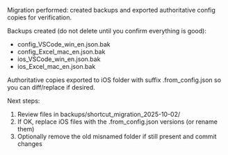 Migration performed: created backups and exported authoritative config copies for verification.

Backups created (do not delete until you confirm everything is good):
- config_VSCode_win_en.json.bak
- config_Excel_mac_en.json.bak
- ios_VSCode_win_en.json.bak
- ios_Excel_mac_en.json.bak

Authoritative copies exported to iOS folder with suffix .from_config.json so you can diff/replace if desired.

Next steps:
1) Review files in backups/shortcut_migration_2025-10-02/
2) If OK, replace iOS files with the .from_config.json versions (or rename them)
3) Optionally remove the old misnamed folder if still present and commit changes
